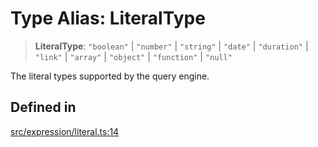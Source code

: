 # Type Alias: LiteralType

> **LiteralType**: `"boolean"` \| `"number"` \| `"string"` \| `"date"` \| `"duration"` \| `"link"` \| `"array"` \| `"object"` \| `"function"` \| `"null"`

The literal types supported by the query engine.

## Defined in

[src/expression/literal.ts:14](https://github.com/GamerGirlandCo/datacore/blob/73f36550e501eb29175b69b6a097ff3d4401efc7/src/expression/literal.ts#L14)
